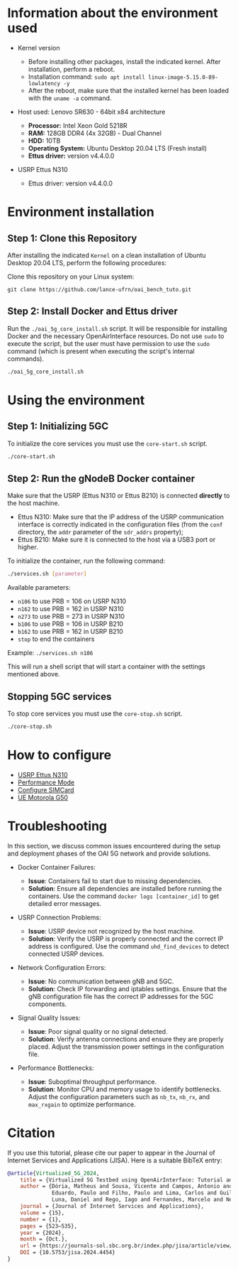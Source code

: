 # Information about the environment used

* Kernel version
  * Before installing other packages, install the indicated kernel. After installation, perform a reboot.
  * Installation command: `sudo apt install linux-image-5.15.0-89-lowlatency -y`
  * After the reboot, make sure that the installed kernel has been loaded with the `uname -a` command.

* Host used: Lenovo SR630 - 64bit x84 architecture
  * **Processor:** Intel Xeon Gold 5218R
  * **RAM:** 128GB DDR4 (4x 32GB) - Dual Channel
  * **HDD:** 10TB
  * **Operating System:** Ubuntu Desktop 20.04 LTS (Fresh install)
  * **Ettus driver:** version v4.4.0.0

* USRP Ettus N310
  * Ettus driver: version v4.4.0.0

# Environment installation
## Step 1: Clone this Repository
After installing the indicated `Kernel` on a clean installation of Ubuntu Desktop 20.04 LTS, perform the following procedures:

Clone this repository on your Linux system:
```
git clone https://github.com/lance-ufrn/oai_bench_tuto.git
```

## Step 2: Install Docker and Ettus driver
Run the `./oai_5g_core_install.sh` script. It will be responsible for installing Docker and the necessary OpenAirInterface resources. Do not use `sudo` to execute the script, but the user must have permission to use the `sudo` command (which is present when executing the script's internal commands).

```bash
./oai_5g_core_install.sh
```


# Using the environment
## Step 1: Initializing 5GC
To initialize the core services you must use the `core-start.sh` script.

```bash
./core-start.sh
```

## Step 2: Run the gNodeB Docker container
Make sure that the USRP (Ettus N310 or Ettus B210) is connected **directly** to the host machine.
* Ettus N310: Make sure that the IP address of the USRP communication interface is correctly indicated in the configuration files (from the `conf` directory, the `addr` parameter of the `sdr_addrs` property);
* Ettus B210: Make sure it is connected to the host via a USB3 port or higher.

To initialize the container, run the following command:
```bash
./services.sh [parameter]
```

Available parameters:
- `n106` to use PRB = 106 on USRP N310
- `n162` to use PRB = 162 in USRP N310
- `n273` to use PRB = 273 in USRP N310
- `b106` to use PRB = 106 in USRP B210
- `b162` to use PRB = 162 in USRP B210
- `stop` to end the containers

Example: `./services.sh n106`

This will run a shell script that will start a container with the settings mentioned above.


## Stopping 5GC services
To stop core services you must use the `core-stop.sh` script.

```bash
./core-stop.sh
```

# How to configure
* [USRP Ettus N310](docs/conf-n310/README-usrp-n310.md)
* [Performance Mode](docs/conf-performance/README.md)
* [Configure SIMCard](docs/conf-simcard/README.md)
* [UE Motorola G50](docs/conf-Motorola-G50/README.md)

# Troubleshooting

In this section, we discuss common issues encountered during the setup and deployment phases of the OAI 5G network and provide solutions. 

* Docker Container Failures:
   - **Issue**: Containers fail to start due to missing dependencies.
   - **Solution**: Ensure all dependencies are installed before running the containers. Use the command `docker logs [container_id]` to get detailed error messages. 

* USRP Connection Problems:
   - **Issue**: USRP device not recognized by the host machine.
   - **Solution**: Verify the USRP is properly connected and the correct IP address is configured. Use the command `uhd_find_devices` to detect connected USRP devices.

* Network Configuration Errors:
   - **Issue**: No communication between gNB and 5GC.
   - **Solution**: Check IP forwarding and iptables settings. Ensure that the gNB configuration file has the correct IP addresses for the 5GC components.

* Signal Quality Issues:
   - **Issue**: Poor signal quality or no signal detected.
   - **Solution**: Verify antenna connections and ensure they are properly placed. Adjust the transmission power settings in the configuration file.
    
* Performance Bottlenecks:
   - **Issue**: Suboptimal throughput performance.
   - **Solution**: Monitor CPU and memory usage to identify bottlenecks. Adjust the configuration parameters such as `nb_tx`, `nb_rx`, and `max_rxgain` to optimize performance.
 
# Citation
If you use this tutorial, please cite our paper to appear in the Journal of Internet Services and Applications (JISA). Here is a suitable BibTeX entry:

```bibtex
@article{Virtualized_5G_2024,
    title = {Virtualized 5G Testbed using OpenAirInterface: Tutorial and Benchmarking Tests},
    author = {Dória, Matheus and Sousa, Vicente and Campos, Antonio and Oliveira, Nelson and
              Eduardo, Paulo and Filho, Paulo and Lima, Carlos and Guilherme, João and
              Luna, Daniel and Rego, Iago and Fernandes, Marcelo and Neto, Augusto},
    journal = {Journal of Internet Services and Applications},
    volume = {15},
    number = {1},
    pages = {523–535},
    year = {2024},
    month = {Oct.},
    url = {https://journals-sol.sbc.org.br/index.php/jisa/article/view/4454},
    DOI = {10.5753/jisa.2024.4454}
}
```

